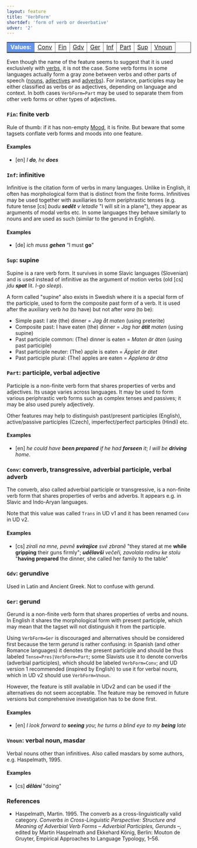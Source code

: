 ```yaml
---
layout: feature
title: 'VerbForm'
shortdef: 'form of verb or deverbative'
udver: '2'
---
```


<table class="typeindex" border="1">
<tr>
  <td style="background-color:cornflowerblue;color:white"><strong>Values:</strong> </td>
  <td><a href="#Conv">Conv</a></td>
  <td><a href="#Fin">Fin</a></td>
  <td><a href="#Gdv">Gdv</a></td>
  <td><a href="#Ger">Ger</a></td>
  <td><a href="#Inf">Inf</a></td>
  <td><a href="#Part">Part</a></td>
  <td><a href="#Sup">Sup</a></td>
  <td><a href="#Vnoun">Vnoun</a></td>
</tr>
</table>

Even though the name of the feature seems to suggest that it is used
exclusively with [verbs](u-pos/VERB), it is not the case. Some verb
forms in some languages actually form a gray zone between verbs and
other parts of speech ([nouns](u-pos/NOUN), [adjectives](u-pos/ADJ)
and [adverbs](u-pos/ADV)). For instance, participles may be either
classified as verbs or as adjectives, depending on language and
context. In both cases `VerbForm=Part` may be used to separate them
from other verb forms or other types of adjectives.

### <a name="Fin">`Fin`</a>: finite verb

Rule of thumb: if it has non-empty [Mood](), it is finite. But beware
that some tagsets conflate verb forms and moods into one feature.

#### Examples

* [en] _I <b>do</b>, he <b>does</b>_

### <a name="Inf">`Inf`</a>: infinitive

Infinitive is the citation form of verbs in many languages. Unlike in
English, it often has morphological form that is distinct from the
finite forms. Infinitives may be used together with auxiliaries to
form periphrastic tenses (e.g. future tense [cs] _budu <b>sedět</b> v
letadle_ "I will sit in a plane"), they appear as arguments of modal
verbs etc.  In some languages they behave similarly to nouns and are
used as such (similar to the gerund in English).

#### Examples

* [de] _ich muss <b>gehen</b>_ “I must <b>go</b>”

### <a name="Sup">`Sup`</a>: supine

Supine is a rare verb form. It survives in some Slavic languages
(Slovenian) and is used instead of infinitive as the argument of
motion verbs (old [cs] _jdu <b>spat</b>_ lit. _I-go sleep_).

A form called "supine" also exists in Swedish where it is a special
form of the participle, used to form the composite past form of a
verb.  It is used after the auxiliary verb _ha_ (to have) but not
after _vara_ (to be):

* Simple past: I ate (the) dinner = _Jag åt maten_ (using preterite)
* Composite past: I have eaten (the) dinner = _Jag har <b>ätit</b> maten_ (using supine)
* Past participle common: (The) dinner is eaten = _Maten är äten_ (using past participle)
* Past participle neuter: (The) apple is eaten = _Äpplet är ätet_
* Past participle plural: (The) apples are eaten = _Äpplena är ätna_ 

### <a name="Part">`Part`</a>: participle, verbal adjective

Participle is a non-finite verb form that shares properties of verbs
and adjectives. Its usage varies across languages. It may be used to
form various periphrastic verb forms such as complex tenses and
passives; it may be also used purely adjectively.

Other features may help to distinguish past/present participles
(English), active/passive participles (Czech), imperfect/perfect
participles (Hindi) etc.

#### Examples

* [en] _he could have <b>been prepared</b> if he had
  <b>forseen</b> it_; _I will be <b>driving</b> home_.

### <a name="Conv">`Conv`</a>: converb, transgressive, adverbial participle, verbal adverb

The converb, also called adverbial participle or transgressive, is a non-finite
verb form that shares properties of verbs and adverbs. It appears
e.g. in Slavic and Indo-Aryan languages.

Note that this value was called `Trans` in UD v1 and it has been renamed `Conv`
in UD v2.

#### Examples

* [cs] _zírali na mne, pevně <b>svírajíce</b> své zbraně_ "they
  stared at me <b>while gripping</b> their guns firmly";
  _<b>udělavši</b> večeři, zavolala rodinu ke stolu_ "<b>having
  prepared</b> the dinner, she called her family to the table"

### <a name="Gdv">`Gdv`</a>: gerundive

Used in Latin and Ancient Greek. Not to confuse with gerund.

### <a name="Ger">`Ger`</a>: gerund

Gerund is a non-finite verb form that shares properties of verbs and
nouns. In English it shares the morphological form with present
participle, which may mean that the tagset will not distinguish it
from the participle.

Using `VerbForm=Ger` is discouraged and alternatives should be considered first
because the term _gerund_ is rather confusing: in Spanish (and other Romance
languages) it denotes the present participle and should be thus labeled
`Tense=Pres|VerbForm=Part`; some Slavists use it to denote converbs (adverbial
participles), which should be labeled `VerbForm=Conv`; and UD version 1
recommended (inspired by English) to use it for verbal nouns, which in UD v2
should use `VerbForm=Vnoun`.

However, the feature is still available in UDv2 and can be used if the
alternatives do not seem acceptable. The feature may be removed in future
versions but comprehensive investigation has to be done first.

#### Examples

* [en] _I look forward to <b>seeing</b> you_; _he turns a blind
  eye to my <b>being</b> late_

### <a name="Vnoun">`Vnoun`</a>: verbal noun, masdar

Verbal nouns other than infinitives.
Also called masdars by some authors, e.g. Haspelmath, 1995.

#### Examples

* [cs] _<b>dělání</b>_ "doing"

### References

* Haspelmath, Martin. 1995. The converb as a cross-linguistically valid category. _Converbs in Cross-Linguistic Perspective: Structure and Meaning of Adverbial Verb Forms – Adverbial Participles, Gerunds –,_ edited by Martin Haspelmath and Ekkehard König, Berlin: Mouton de Gruyter, Empirical Approaches to Language Typology, 1–56.

<!-- Interlanguage links updated Út zář 29 18:41:01 CEST 2020 -->
